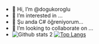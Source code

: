 - 👋 Hi, I’m @dogukoroglu
- 👀 I’m interested in ...
- 🌱 Şu anda C# öğreniyorum...
- 💞️ I’m looking to collaborate on ...
- ![Github stats 2](https://github-readme-stats.vercel.app/api?username=dogukoroglu&show_icons=true&theme=radical)
[![Top Langs](https://github-readme-stats.vercel.app/api/top-langs/?username=dogukoroglu&layout=compact)](https://github.com/dogukoroglu/github-readme-stats)



<!---
dogukoroglu/dogukoroglu is a ✨ special ✨ repository because its `README.md` (this file) appears on your GitHub profile.
You can click the Preview link to take a look at your changes.
--->
